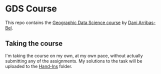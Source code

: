 # GDS Course

This repo contains the [Geographic Data Science course](https://darribas.org/gds_course/content/home.html) by [Dani Arribas-Bel](https://github.com/darribas).

## Taking the course
I'm taking the course on my own, at my own pace, without actually submitting any of the assignments. My solutions to the task will be uploaded to the [Hand-Ins](https://github.com/MarcosDemetry/GDS-Course/tree/main/Hand-Ins) folder.
